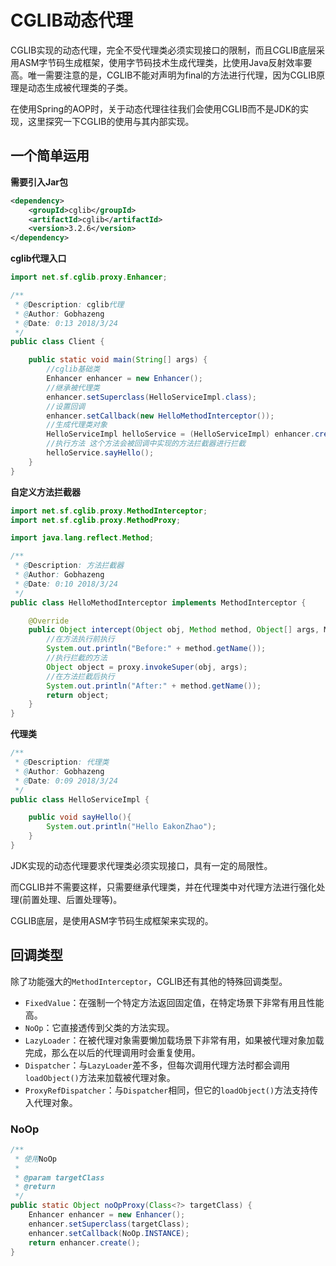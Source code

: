 # CGLIB动态代理

CGLIB实现的动态代理，完全不受代理类必须实现接口的限制，而且CGLIB底层采用ASM字节码生成框架，使用字节码技术生成代理类，比使用Java反射效率要高。唯一需要注意的是，CGLIB不能对声明为final的方法进行代理，因为CGLIB原理是动态生成被代理类的子类。

在使用Spring的AOP时，关于动态代理往往我们会使用CGLIB而不是JDK的实现，这里探究一下CGLIB的使用与其内部实现。

## 一个简单运用

**需要引入Jar包**

```xml
<dependency>
    <groupId>cglib</groupId>
    <artifactId>cglib</artifactId>
    <version>3.2.6</version>
</dependency>
```

**cglib代理入口**

```java
import net.sf.cglib.proxy.Enhancer;

/**
 * @Description: cglib代理
 * @Author: Gobhazeng
 * @Date: 0:13 2018/3/24
 */
public class Client {

    public static void main(String[] args) {
        //cglib基础类
        Enhancer enhancer = new Enhancer();
        //继承被代理类
        enhancer.setSuperclass(HelloServiceImpl.class);
        //设置回调
        enhancer.setCallback(new HelloMethodInterceptor());
        //生成代理类对象
        HelloServiceImpl helloService = (HelloServiceImpl) enhancer.create();
        //执行方法 这个方法会被回调中实现的方法拦截器进行拦截
        helloService.sayHello();
    }
}
```

**自定义方法拦截器**

```java
import net.sf.cglib.proxy.MethodInterceptor;
import net.sf.cglib.proxy.MethodProxy;

import java.lang.reflect.Method;

/**
 * @Description: 方法拦截器
 * @Author: Gobhazeng
 * @Date: 0:10 2018/3/24
 */
public class HelloMethodInterceptor implements MethodInterceptor {

    @Override
    public Object intercept(Object obj, Method method, Object[] args, MethodProxy proxy) throws Throwable {
        //在方法执行前执行
        System.out.println("Before:" + method.getName());
        //执行拦截的方法
        Object object = proxy.invokeSuper(obj, args);
        //在方法拦截后执行
        System.out.println("After:" + method.getName());
        return object;
    }
}
```

**代理类**

```java
/**
 * @Description: 代理类
 * @Author: Gobhazeng
 * @Date: 0:09 2018/3/24
 */
public class HelloServiceImpl {

    public void sayHello(){
        System.out.println("Hello EakonZhao");
    }
}
```

JDK实现的动态代理要求代理类必须实现接口，具有一定的局限性。

而CGLIB并不需要这样，只需要继承代理类，并在代理类中对代理方法进行强化处理(前置处理、后置处理等)。

CGLIB底层，是使用ASM字节码生成框架来实现的。

## 回调类型

除了功能强大的`MethodInterceptor`，CGLIB还有其他的特殊回调类型。

 - `FixedValue`：在强制一个特定方法返回固定值，在特定场景下非常有用且性能高。
 - `NoOp`：它直接透传到父类的方法实现。
 - `LazyLoader`：在被代理对象需要懒加载场景下非常有用，如果被代理对象加载完成，那么在以后的代理调用时会重复使用。
 - `Dispatcher`：与`LazyLoader`差不多，但每次调用代理方法时都会调用`loadObject()`方法来加载被代理对象。
 - `ProxyRefDispatcher`：与`Dispatcher`相同，但它的`loadObject()`方法支持传入代理对象。

### NoOp

```java
/**
 * 使用NoOp
 *
 * @param targetClass
 * @return
 */
public static Object noOpProxy(Class<?> targetClass) {
	Enhancer enhancer = new Enhancer();
	enhancer.setSuperclass(targetClass);
	enhancer.setCallback(NoOp.INSTANCE);
	return enhancer.create();
}
```